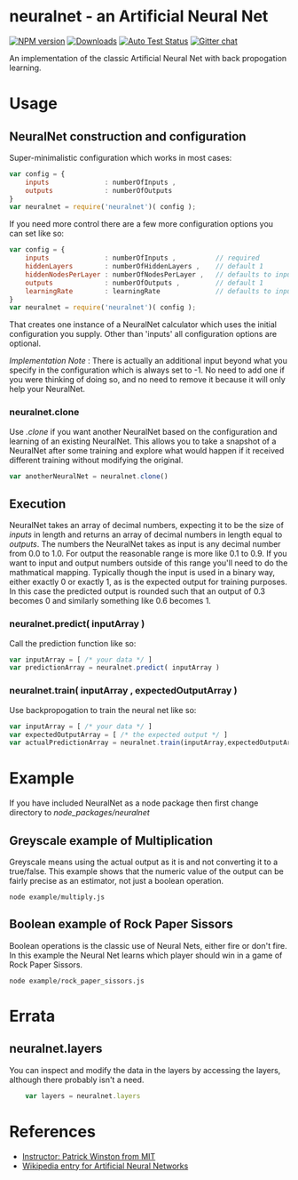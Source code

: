 # neuralnet - an Artificial Neural Net


[![NPM version][npm-image]][npm-url] [![Downloads][downloads-image]][npm-url] [![Auto Test Status][travis-image]][travis-url] [![Gitter chat][gitter-image]][gitter-url] 

An implementation of the classic Artificial Neural Net with back propogation learning.

# Usage

## NeuralNet construction and configuration

Super-minimalistic configuration which works in most cases:
```js
var config = {
	inputs 				: numberOfInputs , 
	outputs				: numberOfOutputs
}
var neuralnet = require('neuralnet')( config );
```

If you need more control there are a few more configuration options you can set like so:
```js
var config = {
	inputs 				: numberOfInputs , 			// required
	hiddenLayers 		: numberOfHiddenLayers , 	// default 1
	hiddenNodesPerLayer : numberOfNodesPerLayer , 	// defaults to inputs * 5
	outputs				: numberOfOutputs , 		// default 1
	learningRate		: learningRate				// defaults to inputs
}
var neuralnet = require('neuralnet')( config );
```

That creates one instance of a NeuralNet calculator which uses the initial configuration you supply.  Other than 'inputs' all configuration options are optional.


*Implementation Note* : There is actually an additional input beyond what you specify in the configuration which is always set to -1.  No need to add one if you were thinking of doing so, and no need to remove it because it will only help your NeuralNet.


### neuralnet.clone
Use *.clone* if you want another NeuralNet based on the configuration and learning of an existing NeuralNet.  This allows you to take a snapshot of a NeuralNet after some training and explore what would happen if it received different training without modifying the original.

```js
var anotherNeuralNet = neuralnet.clone()
```

## Execution
NeuralNet takes an array of decimal numbers, expecting it to be the size of *inputs* in length and returns an array of decimal numbers in length equal to *outputs*.  The numbers the NeuralNet takes as input is any decimal number from 0.0 to 1.0.  For output the reasonable range is more like 0.1 to 0.9.  If you want to input and output numbers outside of this range you'll need to do the mathmatical mapping.  Typically though the input is used in a binary way, either exactly 0 or exactly 1, as is the expected output for training purposes.  In this case the predicted output is rounded such that an output of 0.3 becomes 0 and similarly something like 0.6 becomes 1.

### neuralnet.predict( inputArray )

Call the prediction function like so:
```js
var inputArray = [ /* your data */ ]
var predictionArray = neuralnet.predict( inputArray )
```


### neuralnet.train( inputArray , expectedOutputArray )
Use backpropogation to train the neural net like so:
```js
var inputArray = [ /* your data */ ]
var expectedOutputArray = [ /* the expected output */ ]
var actualPredictionArray = neuralnet.train(inputArray,expectedOutputArray)
```

# Example

If you have included NeuralNet as a node package then first change directory to *node_packages/neuralnet*

## Greyscale example of Multiplication
Greyscale means using the actual output as it is and not converting it to a true/false.  This example shows that the numeric value of the output can be fairly precise as an estimator, not just a boolean operation.
```
node example/multiply.js
```

## Boolean example of Rock Paper Sissors
Boolean operations is the classic use of Neural Nets, either fire or don't fire.  In this example the Neural Net learns which player should win in a game of Rock Paper Sissors.
```
node example/rock_paper_sissors.js
```

# Errata

## neuralnet.layers

You can inspect and modify the data in the layers by accessing the layers, although there probably isn't a need.
```js
	var layers = neuralnet.layers
```


# References

* [Instructor: Patrick Winston from MIT](https://www.youtube.com/watch?v=q0pm3BrIUFo)
* [Wikipedia entry for Artificial Neural Networks](https://en.wikipedia.org/wiki/Artificial_neural_network)


[gitter-url]: https://gitter.im/panchishin/neuralnet
[gitter-image]: https://badges.gitter.im/panchishin/neuralnet.png
[downloads-image]: http://img.shields.io/npm/dm/neuralnet.svg

[npm-url]: https://npmjs.org/package/neuralnet
[npm-image]: http://img.shields.io/npm/v/neuralnet.svg

[travis-url]: https://travis-ci.org/panchishin/neuralnet
[travis-image]: http://img.shields.io/travis/panchishin/neuralnet.svg

